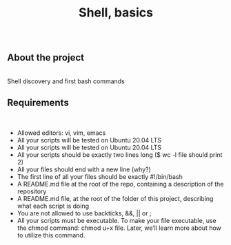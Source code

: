# <p align=center>Shell, basics</p>
<br />

## About the project
<br />
Shell discovery and first bash commands
<br />

## Requirements
<br />
<ul>
  <li>Allowed editors: vi, vim, emacs</li>
  <li>All your scripts will be tested on Ubuntu 20.04 LTS</li>
  <li>All your scripts will be tested on Ubuntu 20.04 LTS</li>
  <li>All your scripts should be exactly two lines long ($ wc -l file should print 2)</li>
  <li>All your files should end with a new line (why?)</li>
  <li>The first line of all your files should be exactly #!/bin/bash</li>
  <li>A README.md file at the root of the repo, containing a description of the repository</li>
  <li>A README.md file, at the root of the folder of this project, describing what each script is doing</li>
  <li>You are not allowed to use backticks, &&, || or ;</li>
  <li>All your scripts must be executable. To make your file executable, use the chmod command: chmod u+x file. Later, we’ll learn more about how to utilize this           command.</li>
